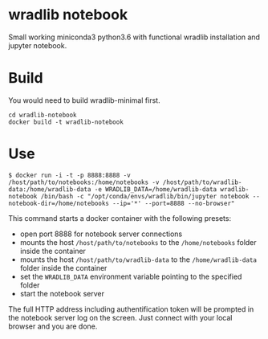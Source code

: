 # wradlib notebook

Small working miniconda3 python3.6 with functional wradlib installation and jupyter notebook.

# Build

You would need to build wradlib-minimal first.

```shell
cd wradlib-notebook
docker build -t wradlib-notebook
```

# Use

```shell
$ docker run -i -t -p 8888:8888 -v /host/path/to/notebooks:/home/notebooks -v /host/path/to/wradlib-data:/home/wradlib-data -e WRADLIB_DATA=/home/wradlib-data wradlib-notebook /bin/bash -c "/opt/conda/envs/wradlib/bin/jupyter notebook --notebook-dir=/home/notebooks --ip='*' --port=8888 --no-browser"
```

This command starts a docker container with the following presets:

- open port 8888 for notebook server connections
- mounts the host `/host/path/to/notebooks` to the `/home/notebooks` folder inside the container
- mounts the host `/host/path/to/wradlib-data` to the `/home/wradlib-data` folder inside the container
- set the `WRADLIB_DATA` environment variable pointing to the specified folder
- start the notebook server


The full HTTP address including authentification token will be prompted in the notebook server log on the screen. Just connect with your local browser and you are done.